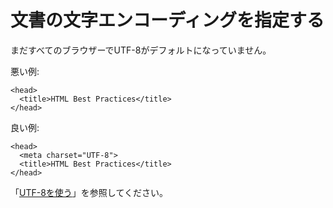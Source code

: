 # 文書の文字エンコーディングを指定する

まだすべてのブラウザーでUTF-8がデフォルトになっていません。

悪い例:

    <head>
      <title>HTML Best Practices</title>
    </head>

良い例:

    <head>
      <meta charset="UTF-8">
      <title>HTML Best Practices</title>
    </head>

「[UTF-8を使う][1]」を参照してください。

[1]: use-utf-8.ja.md

